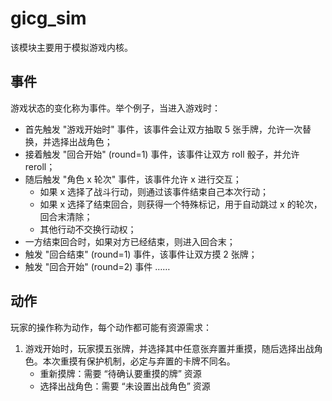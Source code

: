 # gicg_sim

该模块主要用于模拟游戏内核。

## 事件

游戏状态的变化称为事件。举个例子，当进入游戏时：

- 首先触发 "游戏开始时" 事件，该事件会让双方抽取 5 张手牌，允许一次替换，并选择出战角色；
- 接着触发 "回合开始" (round=1) 事件，该事件让双方 roll 骰子，并允许 reroll；
- 随后触发 "角色 x 轮次" 事件，该事件允许 x 进行交互；
  - 如果 x 选择了战斗行动，则通过该事件结束自己本次行动；
  - 如果 x 选择了结束回合，则获得一个特殊标记，用于自动跳过 x 的轮次，回合末清除；
  - 其他行动不交换行动权；
- 一方结束回合时，如果对方已经结束，则进入回合末；
- 触发 "回合结束" (round=1) 事件，该事件让双方摸 2 张牌；
- 触发 "回合开始" (round=2) 事件 ……


## 动作

玩家的操作称为动作，每个动作都可能有资源需求：

1. 游戏开始时，玩家摸五张牌，并选择其中任意张弃置并重摸，随后选择出战角色。本次重摸有保护机制，必定与弃置的卡牌不同名。
   - 重新摸牌：需要 “待确认要重摸的牌” 资源
   - 选择出战角色：需要 “未设置出战角色” 资源
